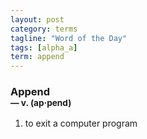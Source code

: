 ```yaml
---
layout: post
category: terms
tagline: "Word of the Day"
tags: [alpha_a]
term: append
---
```


<h3>Append<br/> <small>&mdash; v. (ap<span>&middot;</span>pend)</small></h3>
<p><ol>
<li>to exit a computer program</li>
</ol></p>
